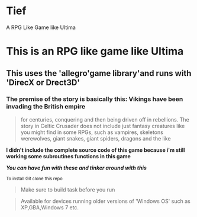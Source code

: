 # Tief
A RPG Like Game like Ultima
# This is an RPG like game like Ultima
## This uses the 'allegro'game library'and runs with 'DirecX or Drect3D'
### The premise of the story is basically this: Vikings have been invading the British empire
 >for centuries, conquering and then being driven off in rebellions. The story in
>Celtic Crusader does not include just fantasy creatures like you might find in some RPGs,
>such as vampires, skeletons  werewolves, giant snakes, giant spiders, dragons  and the like

**I didn't include the complete source code of this game because i'm still working some subroutines functions in this game**

***You can have fun with these and tinker around with this***
 

<sub>To install Git clone this repo</sub>


>Make sure to build task before you run
 
>Available for devices running older versions of 'Windows OS' such as XP,GBA,Windows 7 etc.
